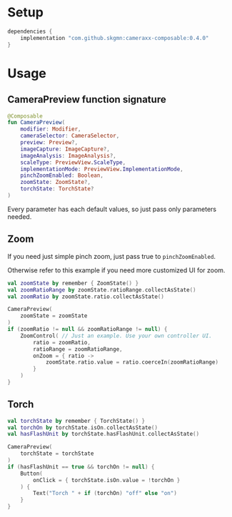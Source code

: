 # Setup

```gradle
dependencies {
    implementation "com.github.skgmn:cameraxx-composable:0.4.0"
}
```

# Usage

## CameraPreview function signature

```kotlin
@Composable
fun CameraPreview(
    modifier: Modifier,
    cameraSelector: CameraSelector,
    preview: Preview?,
    imageCapture: ImageCapture?,
    imageAnalysis: ImageAnalysis?,
    scaleType: PreviewView.ScaleType,
    implementationMode: PreviewView.ImplementationMode,
    pinchZoomEnabled: Boolean,
    zoomState: ZoomState?,
    torchState: TorchState?
)
```

Every parameter has each default values, so just pass only parameters needed.

## Zoom

If you need just simple pinch zoom, just pass true to `pinchZoomEnabled`.

Otherwise refer to this example if you need more customized UI for zoom.

```kotlin
val zoomState by remember { ZoomState() }
val zoomRatioRange by zoomState.ratioRange.collectAsState()
val zoomRatio by zoomState.ratio.collectAsState()

CameraPreview(
    zoomState = zoomState
)
if (zoomRatio != null && zoomRatioRange != null) {
    ZoomControl( // Just an example. Use your own controller UI.
        ratio = zoomRatio,
        ratioRange = zoomRatioRange,
        onZoom = { ratio ->
            zoomState.ratio.value = ratio.coerceIn(zoomRatioRange)
        }
    )
}
```

## Torch

```kotlin
val torchState by remember { TorchState() }
val torchOn by torchState.isOn.collectAsState()
val hasFlashUnit by torchState.hasFlashUnit.collectAsState()

CameraPreview(
    torchState = torchState
)
if (hasFlashUnit == true && torchOn != null) {
    Button(
        onClick = { torchState.isOn.value = !torchOn }
    ) {
        Text("Torch " + if (torchOn) "off" else "on")
    }
}
```
